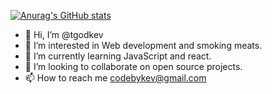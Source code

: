 [![Anurag's GitHub stats](https://github-readme-stats.vercel.app/api?username=Tgodkev )](https://github.com/anuraghazra/github-readme-stats)




- 👋 Hi, I’m @tgodkev
- 👀 I’m interested in Web development and smoking meats.
- 🌱 I’m currently learning JavaScript and react.
- 💞️ I’m looking to collaborate on open source projects.
- 📫 How to reach me codebykev@gmail.com

<!---
tgodkev/tgodkev is a ✨ special ✨ repository because its `README.md` (this file) appears on your GitHub profile.
You can click the Preview link to take a look at your changes.
--->
